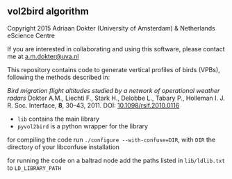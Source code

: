 ## vol2bird algorithm
Copyright 2015 Adriaan Dokter (University of Amsterdam) & Netherlands eScience Centre

If you are interested in collaborating and using this software, please contact me at a.m.dokter@uva.nl

This repository contains code to generate vertical profiles of birds (VPBs), following the methods described in:

*Bird migration flight altitudes studied by a network of operational weather radars*
Dokter A.M., Liechti F., Stark H., Delobbe L., Tabary P., Holleman I.
J. R. Soc. Interface, **8**, 30–43, 2011.
DOI: [10.1098/rsif.2010.0116](https://doi.org/10.1098/rsif.2010.0116)

* `lib` contains the main library 
* `pyvol2bird` is a python wrapper for the library

for compiling the code run `./configure --with-confuse=DIR`,
with `DIR` the directory of your libconfuse installation

for running the code on a baltrad node add the paths listed in `lib/ldlib.txt` to `LD_LIBRARY_PATH`
